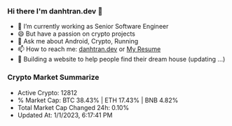 ### Hi there I'm danhtran.dev 👋

- 🔭 I’m currently working as Senior Software Engineer
- 😄 But have a passion on crypto projects
- 💬 Ask me about Android, Crypto, Running 
- 📫 How to reach me: <a href="https://danhtran.dev" target="_blank">danhtran.dev</a> or <a href="Dan-Resume.pdf" target="_blank">My Resume</a>
- 🌱 Building a website to help people find their dream house (updating ...)

### Crypto Market Summarize
- Active Crypto: 12812
- % Market Cap: BTC 38.43% | ETH 17.43% | BNB 4.82%
- Total Market Cap Changed 24h: 0.10%
- Updated At: 1/1/2023, 6:17:41 PM
